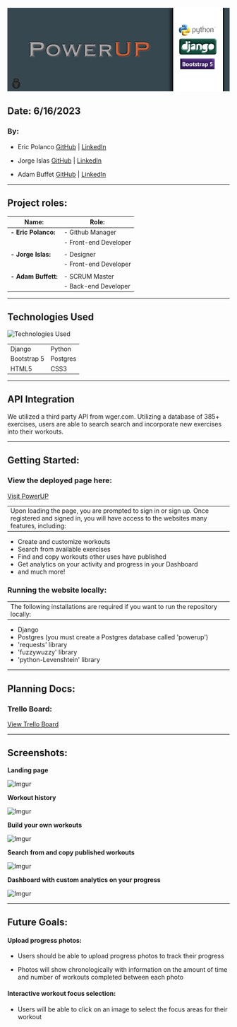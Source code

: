 ![banner](/main_app//static/images/README/banner.png)

## Date: 6/16/2023

### By: 

- Eric Polanco [GitHub](https://github.com/epolancot) | [LinkedIn](https://www.linkedin.com/in/epolancot/)

- Jorge Islas [GitHub](https://github.com/Jorgeislas97) | [LinkedIn](https://www.linkedin.com/in/jorge-islas-47136a275/) 

- Adam Buffet [GitHub](https://github.com/Fizreal) | [LinkedIn](https://www.linkedin.com/in/adam-buffett/) 

---

## Project roles:

| **Name:**            | **Role:**             |
| -------------------- | --------------------- |
| **- Eric Polanco:**  | - Github Manager      |
|                      | - Front-end Developer |
|                      |                       |
| **- Jorge Islas:**   | - Designer            |
|                      | - Front-end Developer |
|                      |                       |
| **- Adam Buffett:**  | - SCRUM Master        |
|                      | - Back-end Developer  |

---

## Technologies Used

![Technologies Used](https://skillicons.dev/icons?i=django,python,bootstrap,postgres,html,css)

|            |          |
| ---------- | -------- |
| Django     | Python   |
| Bootstrap 5| Postgres |
| HTML5      | CSS3     |

---

## API Integration

We utilized a third party API from wger.com. Utilizing a database of 385+ exercises, users are able to search search and incorporate new exercises into their workouts.

---

## Getting Started:

### View the deployed page here:

[Visit PowerUP](https://powerup.fly.dev/)

<table>
<tr>
<td>
Upon loading the page, you are prompted to sign in or sign up. Once registered and signed in, you will have access to the websites many features, including:
</td>
</tr>
</table>

- Create and customize workouts
- Search from available exercises
- Find and copy workouts other uses have published
- Get analytics on your activity and progress in your Dashboard
- and much more!


### Running the website locally:
<table>
<tr>
<td>
The following installations are required if you want to run the repository locally:
</td>
</tr>
</table>

- Django
- Postgres (you must create a Postgres database called 'powerup')
- 'requests' library
- 'fuzzywuzzy' library
- 'python-Levenshtein' library

---

## Planning Docs:

### Trello Board:

[View Trello Board](https://trello.com/b/LwlBf3aL/powerup)

---

## Screenshots:

**Landing page**

![Imgur](https://i.imgur.com/ocG3YY0.png)

**Workout history**

![Imgur](https://i.imgur.com/pDxQm9H.png)

**Build your own workouts**

![Imgur](https://i.imgur.com/nXSaOXn.png)

**Search from and copy published workouts**

![Imgur](https://i.imgur.com/f6FX2F8.png)

**Dashboard with custom analytics on your progress**

![Imgur](https://i.imgur.com/h9VaVtw.png)

---

## Future Goals:

#### Upload progress photos:

- Users should be able to upload progress photos to track their progress

- Photos will show chronologically with information on the amount of time and number of workouts completed between each photo

#### Interactive workout focus selection:

- Users will be able to click on an image to select the focus areas for their workout


